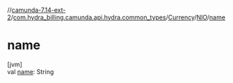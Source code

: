 //[camunda-7.14-ext-2](../../../../index.md)/[com.hydra_billing.camunda.api.hydra.common_types](../../index.md)/[Currency](../index.md)/[NIO](index.md)/[name](name.md)

# name

[jvm]\
val [name](name.md): String

